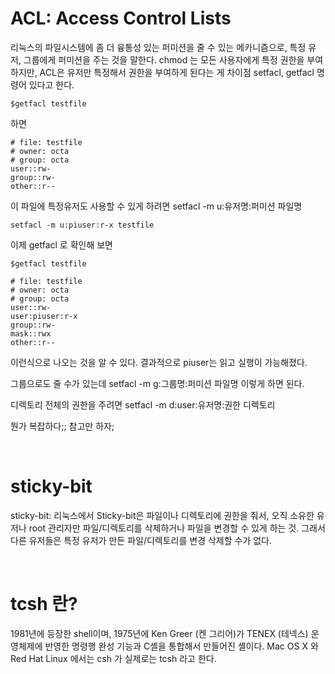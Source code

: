 # ACL: Access Control Lists
리눅스의 파일시스템에 좀 더 융통성 있는 퍼미션을 줄 수 있는 메카니즘으로,
특정 유저, 그룹에게 퍼미션을 주는 것을 말한다.
chmod 는 모든 사용자에게 특정 권한을 부여하지만,
ACL은 유저만 특정해서 권한을 부여하게 된다는 게 차이점
setfacl, getfacl 명령어 있다고 한다.

```
$getfacl testfile
```
하면

```
# file: testfile
# owner: octa
# group: octa
user::rw-
group::rw-
other::r--
```

이 파일에 특정유저도 사용할 수 있게 하려면 
setfacl -m u:유저명:퍼미션 파일명
```
setfacl -m u:piuser:r-x testfile
```
이제 getfacl 로 확인해 보면
```
$getfacl testfile

# file: testfile
# owner: octa
# group: octa
user::rw-
user:piuser:r-x
group::rw-
mask::rwx
other::r--
```
이런식으로 나오는 것을 알 수 있다. 결과적으로 piuser는 읽고 실행이 가능해졌다.

그룹으로도 줄 수가 있는데
setfacl -m g:그룹명:퍼미션 파일명 이렇게 하면 된다.

디렉토리 전체의 권한을 주려면
setfacl -m d:user:유저명:권한 디렉토리

뭔가 복잡하다;; 참고만 하자;

<br>

# sticky-bit

sticky-bit: 리눅스에서 Sticky-bit은  파일이나 디렉토리에 권한을 줘서, 오직 소유한 유저나 
root 관리자만 파일/디렉토리를 삭제하거나 파일을 변경할 수 있게 하는 것.
그래서 다른 유저들은 특정 유저가 만든 파일/디렉토리를 변경 삭제할 수가 없다.


<br>


# tcsh 란?
1981년에 등장한 shell이며, 1975년에 Ken Greer (켄 그리어)가 TENEX (테넥스) 운영체제에 
반영한 명령행 완성 기능과 C셸을 통합해서 만들어진 셸이다.
Mac OS X 와 Red Hat Linux 에서는 csh 가 실제로는 tcsh 라고 한다. 




